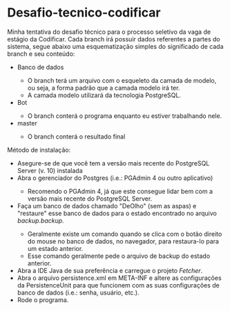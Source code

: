 # Desafio-tecnico-codificar
Minha tentativa do desafio técnico para o processo seletivo da vaga de estágio da Codificar.
Cada branch irá possuir dados referentes a partes do sistema, segue abaixo uma esquematização simples do significado de cada branch e seu conteúdo:
<ul>
	<li>Banco de dados</li>
	<ul>
		<li>O branch terá um arquivo com o esqueleto da camada de modelo, ou seja, a forma padrão que a camada modelo irá ter.</li>
		<li>A camada modelo utilizará da tecnologia PostgreSQL.</li>
	</ul>
	<li>Bot</li>
	<ul>
		<li>O branch conterá o programa enquanto eu estiver trabalhando nele.</li>
	</ul>
	<li>master</li>
	<ul>
		<li>O branch conterá o resultado final</li>
	</ul>
</ul>

Método de instalação:
<ul>
	<li>Asegure-se de que você tem a versão mais recente do PostgreSQL Server (v. 10) instalada</li>
	<li>Abra o gerenciador do Postgres (i.e.: PGAdmin 4 ou outro aplicativo)</li>
	<ul>
		<li>Recomendo o PGAdmin 4, já que este consegue lidar bem com a versão mais recente do PostgreSQL Server.</li>
	</ul>
	<li>Faça um banco de dados chamado "DeOlho" (sem as aspas) e "restaure" esse banco de dados para o estado encontrado no arquivo <i>backup.backup</i>.</li>
	<ul>
		<li>Geralmente existe um comando quando se clica com o botão direito do mouse no banco de dados, no navegador, para restaura-lo para um estado anterior.</li>
		<li>Esse comando geralmente pede o arquivo de backup do estado anterior.</li>
	</ul>
	<li>Abra a IDE Java de sua preferência e carregue o projeto <i>Fetcher</i>.</li>
	<li>Abra o arquivo persistence.xml em META-INF e altere as configurações da PersistenceUnit para que funcionem com as suas configurações de banco de dados (i.e.: senha, usuário, etc.).</li>
	<li>Rode o programa.</li>
</ul>